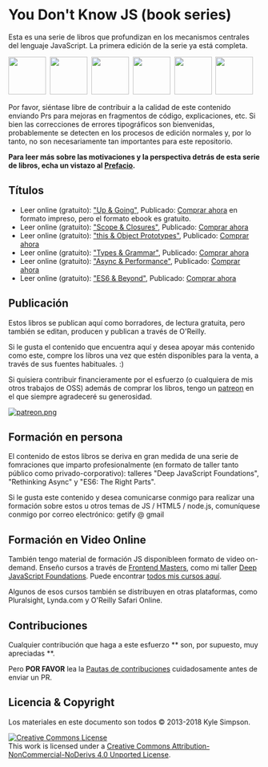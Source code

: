 # You Don't Know JS (book series)

Esta es una serie de libros que profundizan en los mecanismos centrales del lenguaje JavaScript. La primera edición de la serie ya está completa.

<a href="http://www.ebooks.com/1993212/you-don-t-know-js-up-going/simpson-kyle/"><img src="up/going/cover.jpg" width="75"></a>&nbsp;
<a href="http://www.ebooks.com/1647631/you-don-t-know-js-scope-closures/simpson-kyle/"><img src="scope/closures/cover.jpg" width="75"></a>&nbsp;
<a href="http://www.ebooks.com/1734321/you-don-t-know-js-this-object-prototypes/simpson-kyle/"><img src="this/object prototypes/cover.jpg" width="75"></a>&nbsp;
<a href="http://www.ebooks.com/1935541/you-don-t-know-js-types-grammar/simpson-kyle/"><img src="types/grammar/cover.jpg" width="75"></a>&nbsp;
<a href="http://www.ebooks.com/1977375/you-don-t-know-js-async-performance/simpson-kyle/"><img src="async/performance/cover.jpg" width="75"></a>&nbsp;
<a href="http://www.ebooks.com/2481820/you-don-t-know-js-es6-beyond/simpson-kyle/"><img src="es6/beyond/cover.jpg" width="75"></a>

Por favor, siéntase libre de contribuir a la calidad de este contenido enviando Prs para mejoras en fragmentos de código, explicaciones, etc. Si bien las correcciones de errores tipográficos son bienvenidas, probablemente se detecten en los procesos de edición normales y, por lo tanto, no son necesariamente tan importantes para este repositorio.

**Para leer más sobre las motivaciones y la perspectiva detrás de esta serie de libros, echa un vistazo al [Prefacio](preface.md).**

## Títulos

* Leer online (gratuito): ["Up & Going"](up\%20&\%20going/README.md#you-dont-know-js-up--going), Publicado: [Comprar ahora](http://www.ebooks.com/1993212/you-don-t-know-js-up-going/simpson-kyle/) en formato impreso, pero el formato ebook es gratuito.
* Leer online (gratuito): ["Scope & Closures"](scope\%20&\%20closures/README.md#you-dont-know-js-scope--closures), Publicado: [Comprar ahora](http://www.ebooks.com/1647631/you-don-t-know-js-scope-closures/simpson-kyle/)
* Leer online (gratuito): ["this & Object Prototypes"](this\%20&\%20object\%20prototypes/README.md#you-dont-know-js-this--object-prototypes), Publicado: [Comprar ahora](http://www.ebooks.com/1734321/you-don-t-know-js-this-object-prototypes/simpson-kyle/)
* Leer online (gratuito): ["Types & Grammar"](types\%20&\%20grammar/README.md#you-dont-know-js-types--grammar), Publicado: [Comprar ahora](http://www.ebooks.com/1935541/you-don-t-know-js-types-grammar/simpson-kyle/)
* Leer online (gratuito): ["Async & Performance"](async\%20&\%20performance/README.md#you-dont-know-js-async--performance), Publicado: [Comprar ahora](http://www.ebooks.com/1977375/you-don-t-know-js-async-performance/simpson-kyle/)
* Leer online (gratuito): ["ES6 & Beyond"](es6\%20&\%20beyond/README.md#you-dont-know-js-es6--beyond), Publicado: [Comprar ahora](http://www.ebooks.com/2481820/you-don-t-know-js-es6-beyond/simpson-kyle/)

## Publicación

Estos libros se publican aquí como borradores, de lectura gratuita, pero también se editan, producen y publican a través de O'Reilly.

Si le gusta el contenido que encuentra aquí y desea apoyar más contenido como este, compre los libros una vez que estén disponibles para la venta, a través de sus fuentes habituales. :)

Si quisiera contribuir financieramente por el esfuerzo (o cualquiera de mis otros trabajos de OSS) además de comprar los libros, tengo un  [patreon](https://www.patreon.com/getify) en el que siempre agradeceré su generosidad.

<a href="https://www.patreon.com/getify">[![patreon.png](https://c5.patreon.com/external/logo/become_a_patron_button.png)](https://www.patreon.com/getify)</a>

## Formación en persona

El contenido de estos libros se deriva en gran medida de una serie de fomraciones que imparto profesionalmente (en formato de taller tanto público como privado-corporativo): talleres "Deep JavaScript Foundations", "Rethinking Async" y "ES6: The Right Parts".

Si le gusta este contenido y desea comunicarse conmigo para realizar una formación sobre estos u otros temas de JS / HTML5 / node.js, comuníquese conmigo por correo electrónico: getify @ gmail

## Formación en Video Online

También tengo material de formación JS disponibleen formato de video on-demand. Enseño cursos a través de [Frontend Masters](https://FrontendMasters.com), como mi taller [Deep JavaScript Foundations](https://frontendmasters.com/courses/javascript-foundations/). Puede encontrar [todos mis cursos aquí](https://frontendmasters.com/kyle-simpson/).

Algunos de esos cursos también se distribuyen en otras plataformas, como Pluralsight, Lynda.com y O'Reilly Safari Online.

## Contribuciones

Cualquier contribución que haga a este esfuerzo ** son, por supuesto, muy apreciadas **.

Pero **POR FAVOR** lea la [Pautas de contribuciones](CONTRIBUTING.md) cuidadosamente antes de enviar un PR.

## Licencia & Copyright

Los materiales en este documento son todos &copy; 2013-2018 Kyle Simpson.

<a rel="license" href="http://creativecommons.org/licenses/by-nc-nd/4.0/"><img alt="Creative Commons License" style="border-width:0" src="https://i.creativecommons.org/l/by-nc-nd/4.0/88x31.png" /></a><br />This work is licensed under a <a rel="license" href="http://creativecommons.org/licenses/by-nc-nd/4.0/">Creative Commons Attribution-NonCommercial-NoDerivs 4.0 Unported License</a>.
